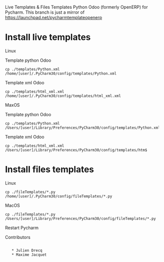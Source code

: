 Live Templates & Files Templates Python Odoo (formerly OpenERP) for Pycharm.
This branch is just a mirror of https://launchpad.net/pycharmtemplateopenerp


# Install live templates

Linux

Template python Odoo
```
cp ./templates/Python.xml /home/[user]/.PyCharm30/config/templates/Python.xml
```
Template xml Odoo
```
cp ./templates/html_xml.xml /home/[user]/.PyCharm30/config/templates/html_xml.xml
```
MaxOS

Template python Odoo
```
cp ./templates/Python.xml /Users/[user]/Library/Preferences/PyCharm30/config/templates/Python.xml
```
Template xml Odoo
```
cp ./templates/html_xml.xml /Users/[user]/Library/Preferences/PyCharm30/config/templates/htm$
```

# Install files templates

Linux
```
cp ./fileTemplates/*.py /home/[user]/.PyCharm30/config/fileTemplates/*.py
```
MacOS
```
cp ./fileTemplates/*.py /Users/[user]/Library/Preferences/PyCharm30/config/fileTemplates/*.py
```

Restart Pycharm

Contributors
```

   * Julien Drecq
   * Maxime Jacquet

